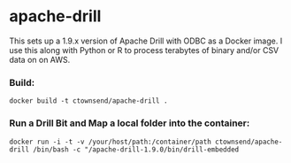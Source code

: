 # apache-drill
This sets up a 1.9.x version of Apache Drill with ODBC as a Docker image.  I use this along with Python or R to process terabytes of binary and/or CSV data on on AWS.

### Build:
```{bash}
docker build -t ctownsend/apache-drill .
```

### Run a Drill Bit and Map a local folder into the container:
```{bash}
docker run -i -t -v /your/host/path:/container/path ctownsend/apache-drill /bin/bash -c "/apache-drill-1.9.0/bin/drill-embedded
```

